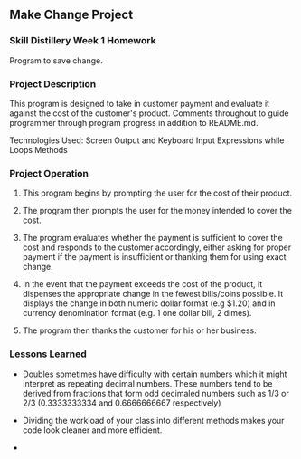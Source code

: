 ## Make Change Project

### Skill Distillery Week 1 Homework

Program to save change.

### Project Description

This program is designed to take in customer payment and evaluate it against the cost of the customer's product. Comments throughout to guide programmer through program progress in addition to README.md.

Technologies Used:
 Screen Output and Keyboard Input
 Expressions
 while Loops
 Methods
 

### Project Operation

1. This program begins by prompting the user for the cost of their product.

2. The program then prompts the user for the money intended to cover the cost.

3. The program evaluates whether the payment is sufficient to cover the cost and responds to the customer accordingly, either asking for proper payment if the payment is insufficient or thanking them for using exact change.

4. In the event that the payment exceeds the cost of the product, it dispenses the appropriate change in the fewest bills/coins possible. It displays the change in both numeric dollar format (e.g $1.20) and in currency denomination format (e.g. 1 one dollar bill, 2 dimes).

5. The program then thanks the customer for his or her business.

### Lessons Learned

 - Doubles sometimes have difficulty with certain numbers which it might interpret as repeating decimal numbers. These numbers tend to be derived from fractions that form odd decimaled numbers such as 1/3 or 2/3 (0.3333333334 and 0.6666666667 respectively)
 
 - Dividing the workload of your class into different methods makes your code look cleaner and more efficient.
 
 - 
